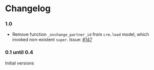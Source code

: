 # Changelog

### 1.0

- Remove function `_onchange_partner_id` from `crm.lead` model, which invoked non-existent `super`.
  Issue: [\#147](https://github.com/novacode-nl/odoo-formio/issues/147)

### 0.1 until 0.4

Initial versions
